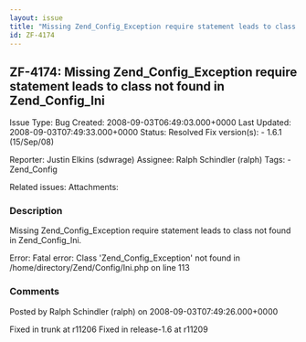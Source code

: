 ```yaml
---
layout: issue
title: "Missing Zend_Config_Exception require statement leads to class not found in Zend_Config_Ini"
id: ZF-4174
---
```


ZF-4174: Missing Zend\_Config\_Exception require statement leads to class not found in Zend\_Config\_Ini
--------------------------------------------------------------------------------------------------------

 Issue Type: Bug Created: 2008-09-03T06:49:03.000+0000 Last Updated: 2008-09-03T07:49:33.000+0000 Status: Resolved Fix version(s): - 1.6.1 (15/Sep/08)
 
 Reporter:  Justin Elkins (sdwrage)  Assignee:  Ralph Schindler (ralph)  Tags: - Zend\_Config
 
 Related issues: 
 Attachments: 
### Description

Missing Zend\_Config\_Exception require statement leads to class not found in Zend\_Config\_Ini.

Error: Fatal error: Class 'Zend\_Config\_Exception' not found in /home/directory/Zend/Config/Ini.php on line 113

 

 

### Comments

Posted by Ralph Schindler (ralph) on 2008-09-03T07:49:26.000+0000

Fixed in trunk at r11206 Fixed in release-1.6 at r11209

 

 